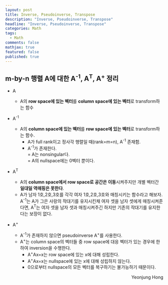 ```yaml
---
layout: post
title: Inverse, Pseudoinverse, Transpose
description: "Inverse, Pseudoinverse, Transpose"
headline: "Inverse, Pseudoinverse, Transpose"
categories: Math
tags: 
  - Math
comments: false
mathjax: true
featured: false
published: true
---
```



## m-by-n 행렬 A에 대한 A<sup>-1</sup>, A<sup>T</sup>, A<sup>+</sup> 정리

- A
	- A의 **row space에 있는 벡터**를 **column space에 있는 벡터**로 transform하는 함수

- A<sup>-1</sup>
	- A의 **column space에 있는 벡터**를 **row space에 있는 벡터**로 transform하는 함수. 
		- A가 full rank이고 정사각 행렬일 때(rank=m=n), A<sup>-1</sup> 존재함.
		- A<sup>-1</sup>가 존재한다.<br>
		  = A는 nonsingular다.<br>
		  = A의 nullspace에는 0벡터 뿐이다.
		  
- A<sup>T</sup>
	- A의 **column space에서 row space로 공간은 이동**시켜주지만 개별 벡터간 **일대일 역매핑은 못한다**. 
	- A가 남자 1호,2호,3호를 각각 여자 1호,2호,3호와 매칭시키는 함수라고 해보자. A<sup>-1</sup>는 A가 그은 사랑의 작대기를 유지시킨채 여자 셋을 남자 셋에게 매칭시켜준다면, A<sup>T</sup>는 여자 셋을 남자 셋과 매칭시켜주긴 하지만 기존의 작대기를 유지한다는 보장이 없다. 
- A<sup>+</sup>
	- A<sup>-1</sup>가 존재하지 않으면 pseudoinverse A<sup>+</sup>를 사용한다.
	- A<sup>+</sup>는 column space의 벡터들 중 row space에 대응 벡터가 있는 경우에 한하여 inversion을 수행한다.  
		- A<sup>+</sup>Ax=x는 row space에 있는 x에 대해 성립한다. 
		- A<sup>+</sup>Ax=x는 nullspace에 있는 x에 대해 성립하지 않는다. 
		- 0으로부터 nullspace의 모든 벡터를 복구하기는 불가능하기 때문이다. 


<p align="right"> Yeonjung Hong <p>
